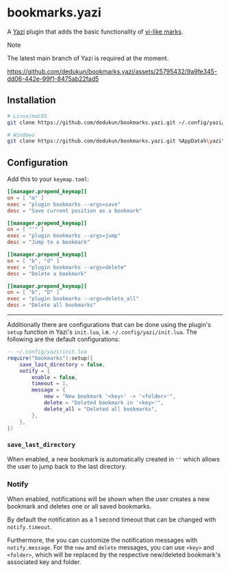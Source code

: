 # bookmarks.yazi

A [Yazi](https://github.com/sxyazi/yazi) plugin that adds the basic functionality of [vi-like marks](https://neovim.io/doc/user/motion.html#mark-motions).

> [!NOTE]
> The latest main branch of Yazi is required at the moment.

https://github.com/dedukun/bookmarks.yazi/assets/25795432/9a9fe345-dd06-442e-99f1-8475ab22fad5

## Installation

```sh
# Linux/macOS
git clone https://github.com/dedukun/bookmarks.yazi.git ~/.config/yazi/plugins/bookmarks.yazi

# Windows
git clone https://github.com/dedukun/bookmarks.yazi.git %AppData%\yazi\config\plugins\bookmarks.yazi
```

## Configuration

Add this to your `keymap.toml`:

```toml
[[manager.prepend_keymap]]
on = [ "m" ]
exec = "plugin bookmarks --args=save"
desc = "Save current position as a bookmark"

[[manager.prepend_keymap]]
on = [ "'" ]
exec = "plugin bookmarks --args=jump"
desc = "Jump to a bookmark"

[[manager.prepend_keymap]]
on = [ "b", "d" ]
exec = "plugin bookmarks --args=delete"
desc = "Delete a bookmark"

[[manager.prepend_keymap]]
on = [ "b", "D" ]
exec = "plugin bookmarks --args=delete_all"
desc = "Delete all bookmarks"
```

---

Additionally there are configurations that can be done using the plugin's `setup` function in Yazi's `init.lua`, i.e. `~/.config/yazi/init.lua`.
The following are the default configurations:

```lua
-- ~/.config/yazi/init.lua
require("bookmarks"):setup({
	save_last_directory = false,
	notify = {
		enable = false,
		timeout = 1,
		message = {
			new = "New bookmark '<key>' -> '<folder>'",
			delete = "Deleted bookmark in '<key>'",
			delete_all = "Deleted all bookmarks",
		},
	},
})
```

### `save_last_directory`

When enabled, a new bookmark is automatically created in `''` which allows the user to jump back to
the last directory.

### Notify

When enabled, notifications will be shown when the user creates a new bookmark and deletes one or
all saved bookmarks.

By default the notification as a 1 second timeout that can be changed with `notify.timeout`.

Furthermore, the you can customize the notification messages with `notify.message`.
For the `new` and `delete` messages, you can use `<key>` and `<folder>`, which will be replaced by the respective new/deleted bookmark's associated key and folder.
